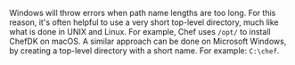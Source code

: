Windows will throw errors when path name lengths are too long. For this
reason, it's often helpful to use a very short top-level directory, much
like what is done in UNIX and Linux. For example, Chef uses `/opt/` to
install ChefDK on macOS. A similar approach can be done on Microsoft
Windows, by creating a top-level directory with a short name. For
example: `C:\chef`.